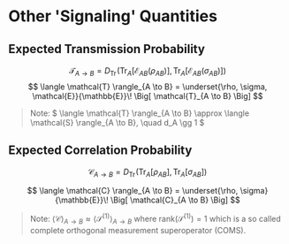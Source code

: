 # Other 'Signaling' Quantities
## Expected Transmission Probability
$$
\mathcal{T}_{A \to B} =
D_{\text{Tr}}\!\left(
\text{Tr}_A[ \mathcal{E}_{AB}(\rho_{AB}) ],
\text{Tr}_A[ \mathcal{E}_{AB}(\sigma_{AB}) ]
\right)
$$
$$
\langle \mathcal{T} \rangle_{A \to B} =
\underset{\rho, \sigma, \mathcal{E}}{\mathbb{E}}\!
\Big[ \mathcal{T}_{A \to B} \Big]
$$
> Note: $ \langle \mathcal{T} \rangle_{A \to B} \approx  \langle \mathcal{S} \rangle_{A \to B}, \quad d_A \gg 1 $ 
## Expected Correlation Probability
$$
\mathcal{C}_{A \to B} =
D_{\text{Tr}}\!\left(
\text{Tr}_A[ \rho_{AB} ],
\text{Tr}_A[ \sigma_{AB} ]
\right)
$$

$$
\langle \mathcal{C} \rangle_{A \to B} =
\underset{\rho, \sigma}{\mathbb{E}}\!
\Big[ \mathcal{C}_{A \to B} \Big]
$$

> Note: $\langle \mathcal{C} \rangle_{A \to B} \approx \langle \mathcal{S}^{(1)} \rangle_{A \to B}$ where $\text{rank}(\mathcal{S}^{(1)}) = 1$ which is a so called complete orthogonal measurement superoperator (COMS). 